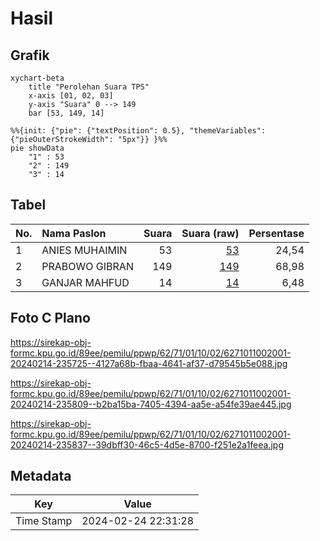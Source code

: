 # Hasil

## Grafik

```mermaid
xychart-beta
    title "Perolehan Suara TPS"
    x-axis [01, 02, 03]
    y-axis "Suara" 0 --> 149
    bar [53, 149, 14]
```

```mermaid
%%{init: {"pie": {"textPosition": 0.5}, "themeVariables": {"pieOuterStrokeWidth": "5px"}} }%%
pie showData
    "1" : 53
    "2" : 149
    "3" : 14
```

## Tabel

| No. | Nama Paslon    | Suara | Suara (raw) | Persentase |
|:--- |:-------------- | -----:| -----------:| ----------:|
| 1   | ANIES MUHAIMIN | 53    | [53][p-1]   | 24,54      |
| 2   | PRABOWO GIBRAN | 149   | [149][p-2]  | 68,98      |
| 3   | GANJAR MAHFUD  | 14    | [14][p-3]   | 6,48       |


[p-1]: https://github.com/gigit-pemilu/pemilu-2024-62-kalimantan-tengah/blob/main/pilpres/hitung-suara/sub/62-kalimantan-tengah/sub/71-kota-palangkaraya/sub/01-pahandut/sub/1002-panarung/sub/001-tps/sub/paslon-1.txt
[p-2]: https://github.com/gigit-pemilu/pemilu-2024-62-kalimantan-tengah/blob/main/pilpres/hitung-suara/sub/62-kalimantan-tengah/sub/71-kota-palangkaraya/sub/01-pahandut/sub/1002-panarung/sub/001-tps/sub/paslon-2.txt
[p-3]: https://github.com/gigit-pemilu/pemilu-2024-62-kalimantan-tengah/blob/main/pilpres/hitung-suara/sub/62-kalimantan-tengah/sub/71-kota-palangkaraya/sub/01-pahandut/sub/1002-panarung/sub/001-tps/sub/paslon-3.txt

## Foto C Plano

https://sirekap-obj-formc.kpu.go.id/89ee/pemilu/ppwp/62/71/01/10/02/6271011002001-20240214-235725--4127a68b-fbaa-4641-af37-d79545b5e088.jpg

https://sirekap-obj-formc.kpu.go.id/89ee/pemilu/ppwp/62/71/01/10/02/6271011002001-20240214-235809--b2ba15ba-7405-4394-aa5e-a54fe39ae445.jpg

https://sirekap-obj-formc.kpu.go.id/89ee/pemilu/ppwp/62/71/01/10/02/6271011002001-20240214-235837--39dbff30-46c5-4d5e-8700-f251e2a1feea.jpg


## Metadata

| Key        | Value               |
| ---------- | ------------------- |
| Time Stamp | 2024-02-24 22:31:28 |



